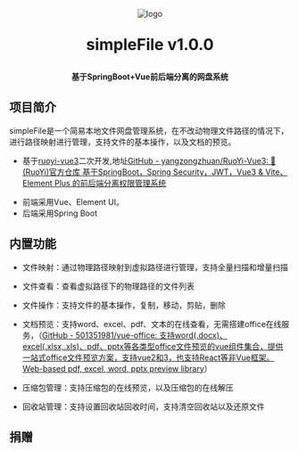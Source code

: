 <p align="center">    
    <img alt="logo" src="https://oscimg.oschina.net/oscnet/up-d3d0a9303e11d522a06cd263f3079027715.png">    
</p>    
<h1 align="center" style="margin: 30px 0 30px; font-weight: bold;">simpleFile v1.0.0</h1>    
<h4 align="center">基于SpringBoot+Vue前后端分离的网盘系统</h4>

## 项目简介

simpleFile是一个简易本地文件网盘管理系统，在不改动物理文件路径的情况下，进行路径映射进行管理，支持文件的基本操作，以及文档的预览。

- 基于[ruoyi-vue3]()二次开发,地址[GitHub - yangzongzhuan/RuoYi-Vue3: :tada: (RuoYi)官方仓库 基于SpringBoot，Spring Security，JWT，Vue3 &amp; Vite、Element Plus 的前后端分离权限管理系统](https://github.com/yangzongzhuan/RuoYi-Vue3)
* 前端采用Vue、Element UI。
* 后端采用Spring Boot

## 内置功能

- 文件映射：通过物理路径映射到虚拟路径进行管理，支持全量扫描和增量扫描

- 文件查看：查看虚拟路径下的物理路径的文件列表

- 文件操作：支持文件的基本操作，复制，移动，剪贴，删除

- 文档预览：支持word、excel、pdf、文本的在线查看，无需搭建office在线服务，（[GitHub - 501351981/vue-office: 支持word(.docx)、excel(.xlsx,.xls)、pdf、pptx等各类型office文件预览的vue组件集合，提供一站式office文件预览方案，支持vue2和3，也支持React等非Vue框架。Web-based pdf, excel, word, pptx preview library](https://github.com/501351981/vue-office)）

- 压缩包管理：支持压缩包的在线预览，以及压缩包的在线解压

- 回收站管理：支持设置回收站回收时间，支持清空回收站以及还原文件

## 捐赠



